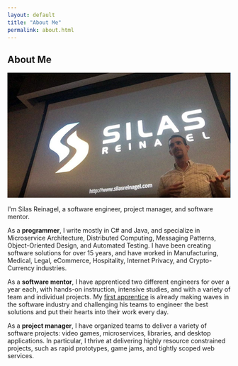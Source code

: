 ```yaml
---
layout: default
title: "About Me"
permalink: about.html
---
```


<div class="about post">
  <h2 class="post-title center">About Me</h2>  
  <div class="container py1 mb1"><div><img class="post-featured-img" src="/images/silas-live-presentation.jpg" alt="Silas Reinagel Giving a Live Software Talk"></div></div>

  <p>I'm Silas Reinagel, a software engineer, project manager, and software mentor.</p>

  <p>As a <b>programmer</b>, I write mostly in C# and Java, and specialize in Microservice Architecture, Distributed Computing, Messaging Patterns, Object-Oriented Design, and Automated Testing. I have been creating software solutions for over 15 years, and have worked in Manufacturing, Medical, Legal, eCommerce, Hospitality, Internet Privacy, and Crypto-Currency industries. </p>

  <p>As a <b>software mentor</b>, I have apprenticed two different engineers for over a year each, with hands-on instruction, intensive studies, and with a variety of team and individual projects. My <a href="https://www.linkedin.com/in/noah-reinagel-6577a2114/">first apprentice</a> is already making waves in the software industry and challenging his teams to engineer the best solutions and put their hearts into their work every day. </p>

  <p>As a <b>project manager</b>, I have organized teams to deliver a variety of software projects: video games, microservices, libraries, and desktop applications. In particular, I thrive at delivering highly resource constrained projects, such as rapid prototypes, game jams, and tightly scoped web services.</p>
</div>
